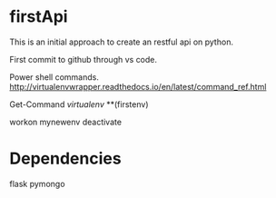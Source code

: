 # firstApi

This is an initial approach to create an restful api on python.

First commit to github through vs code.

Power shell commands.
http://virtualenvwrapper.readthedocs.io/en/latest/command_ref.html

Get-Command *virtualenv*
**(firstenv)

workon mynewenv
deactivate

# Dependencies
flask
pymongo
